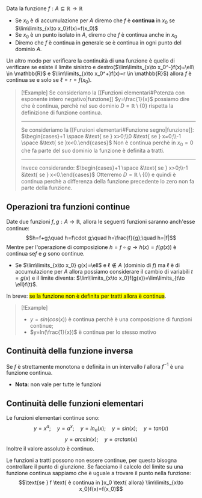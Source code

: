 Data la funzione $f: A\subseteq \mathbb{R} \to \mathbb{R}$
- Se $x_0$ è di accumulazione per $A$ diremo che $f$ è **continua** in $x_0$ se $\lim\limits_{x\to x_0}f(x)=f(x_0)$
- Se $x_0$ è un punto isolato in $A$, diremo che $f$ è continua anche in $x_0$
- Diremo che $f$ è continua in generale se è continua in ogni punto del dominio $A$.

Un altro modo per verificare la continuità di una funzione è quello di verificare se esiste il limite sinistro e destro($\lim\limits_{x\to x_0^-}f(x)=\ell\ \in \mathbb{R}$  e $\lim\limits_{x\to x_0^+}f(x)=r \in \mathbb{R}$) allora $f$ è continua se e solo se $\ell = r = f(x_0)$.

>[!Example]
>Se consideriamo la [[Funzioni elementari#Potenza con esponente intero negativo|funzione]] $y=\frac{1}{x}$ possiamo dire che è continua, perchè nel suo dominio $D=\mathbb{R} \setminus \{0\}$ rispetta la definizione di funzione continua.
>
>---
>Se consideriamo la [[Funzioni elementari#Funzione segno|funzione]]: $\begin{cases}+1 \space &\text{ se } x>0;\\0 &\text{ se } x=0;\\-1 \space &\text{ se }x<0.\end{cases}$
>Non è continua perchè in $x_0 = 0$ che fa parte del suo dominio la funzione è definita a tratti.
>
>---
>Invece considerando: $\begin{cases}+1 \space &\text{ se } x>0;\\-1 &\text{ se } x<0.\end{cases}$
>Otterremo $D=\mathbb{R}\setminus \{0\}$ e quindi è continua perchè a differenza della funzione precedente lo zero non fa parte della funzione.

## Operazioni tra funzioni continue
Date due funzioni $f,g: A\to \mathbb{R}$, allora le seguenti funzioni saranno anch'esse continue:
$$h=f+g;\quad h=f\cdot g;\quad h=\frac{f}{g};\quad h=|f|$$
Mentre per l'operazione di composizione $h= f \circ g \to h(x)=f(g(x))$ è continua se$f$ e $g$ sono continue.

- Se $\lim\limits_{x\to x_0} g(x)=\ell$ e $\ell \notin A$ (dominio di $f$) ma $\ell$ è di accumulazione per $A$ allora possiamo considerare il cambio di variabili $t=g(x)$ e il limite diventa: $\lim\limits_{x\to x_0}f(g(x))=\lim\limits_{t\to \ell}f(t)$.

In breve: <mark>se la funzione non è definita per tratti allora è continua</mark>.

>[!Example]
>- $y=sin(cos(x))$ è continua perchè è una composizione di funzioni continue;
>- $y=ln(\frac{1}{x})$ è continua per lo stesso motivo

## Continuità della funzione inversa
Se $f$ è strettamente monotona e definita in un intervallo $I$ allora $f^{-1}$ è una funzione continua.
- **Nota**: non vale per tutte le funzioni

## Continuità delle funzioni elementari
Le funzioni elementari continue sono:
$$y=x^a; \quad y=a^x; \quad y=ln_a(x); \quad y=sin(x); \quad y=tan(x)$$
$$y=arcsin(x);\quad y=arctan(x)$$
Inoltre il valore assoluto è continuo.

Le funzioni a tratti possono non essere continue, per questo bisogna controllare il punto di giunzione.
Se facciamo il calcolo del limite su una funzione continua sappiamo che è uguale a trovare il punto nella funzione:
$$\text{se } f \text{ è continua in }x_0 \text{ allora} \lim\limits_{x\to x_0}f(x)=f(x_0)$$


